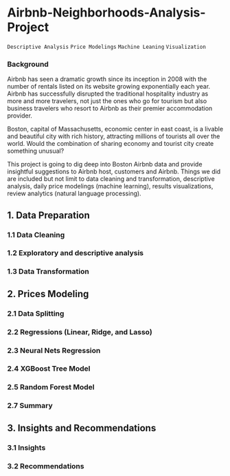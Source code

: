 # Airbnb-Neighborhoods-Analysis-Project

`Descriptive Analysis` `Price Modelings` `Machine Leaning` `Visualization` 

### Background
Airbnb has seen a dramatic growth since its inception in 2008 with the number of rentals listed on its website 
growing exponentially each year. Airbnb has successfully disrupted the traditional hospitality industry as more 
and more travelers, not just the ones who go for tourism but also business travelers who resort to Airbnb as their 
premier accommodation provider. 

Boston, capital of Massachusetts, economic center in east coast, is a livable and beautiful city with rich history, 
attracting millions of tourists all over the world. Would the combination of sharing economy and tourist city 
create something unusual? 

This project is going to dig deep into Boston Airbnb data and provide insightful suggestions to Airbnb 
host, customers and Airbnb. Things we did are included but not limit to data cleaning and transformation, 
descriptive analysis, daily price modelings (machine learning), results visualizations, review analytics (natural 
language processing). 

## 1. Data Preparation
### 1.1 Data Cleaning 
### 1.2 Exploratory and descriptive analysis
### 1.3 Data Transformation
## 2. Prices Modeling 
### 2.1 Data Splitting
### 2.2 Regressions (Linear, Ridge, and Lasso)
### 2.3 Neural Nets Regression 
### 2.4 XGBoost Tree Model
### 2.5 Random Forest Model
### 2.7 Summary
## 3. Insights and Recommendations
### 3.1 Insights
### 3.2 Recommendations
